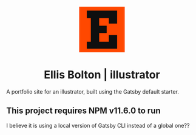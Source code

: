 <p align="center">
  <a href="https://ellisbolton.com">
    <img alt="Gatsby" src="src/images/Ellis.png" width="120" />
  </a>
</p>
<h1 align="center">
  Ellis Bolton | illustrator
</h1>

A portfolio site for an illustrator, built using the Gatsby default starter.

## This project requires NPM v11.6.0 to run

I believe it is using a local version of Gatsby CLI instead of a global one??

